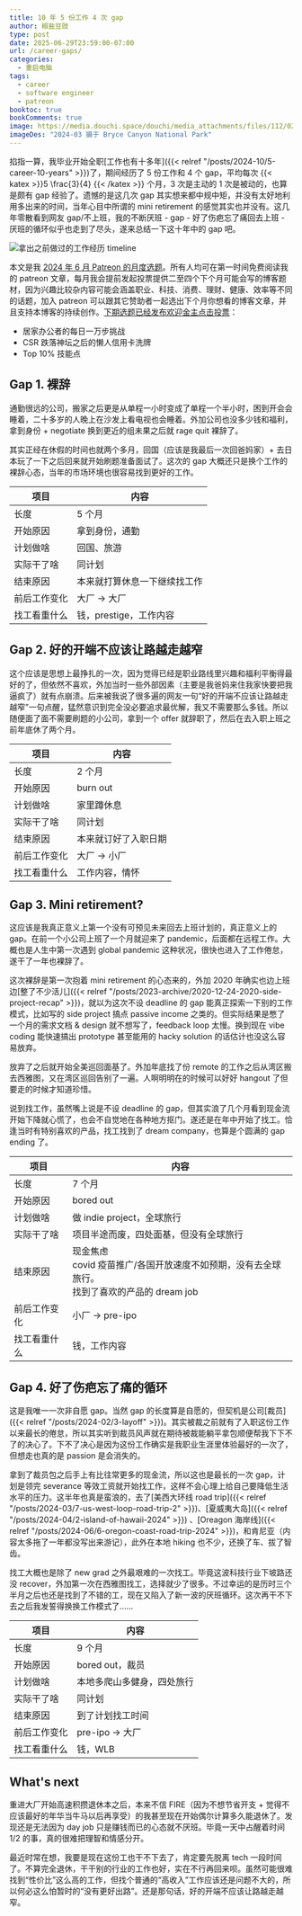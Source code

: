 ```yaml
---
title: 10 年 5 份工作 4 次 gap
author: 椒盐豆豉
type: post
date: 2025-06-29T23:59:00-07:00
url: /career-gaps/
categories:
  - 重启电脑
tags:
  - career
  - software engineer
  - patreon
booktoc: true
bookComments: true
image: https://media.douchi.space/douchi/media_attachments/files/112/023/244/374/428/251/original/e1f503f5372bff83.png
imageDes: "2024-03 摄于 Bryce Canyon National Park"
---
```


掐指一算，我毕业开始全职[工作也有十多年]({{< relref "/posts/2024-10/5-career-10-years" >}})了，期间经历了 5 份工作和 4 个 gap，平均每次 {{< katex >}}5 \frac{3}{4} {{< /katex >}} 个月，3 次是主动的 1 次是被动的，也算是颇有 gap 经验了。遗憾的是这几次 gap 其实想来都中规中矩，并没有太好地利用多出来的时间，当年心目中所谓的 mini retirement 的感觉其实也并没有。这几年零散看到网友 gap/不上班，我的不断厌班 - gap - 好了伤疤忘了痛回去上班 - 厌班的循环似乎也走到了尽头，遂来总结一下这十年中的 gap 吧。

![拿出之前做过的工作经历 timeline](https://media.douchi.space/douchi/media_attachments/files/113/361/106/101/769/202/original/cd1d6b852fc6e734.png)

<!--more-->
本文是我 [2024 年 6 月 Patreon 的月度选题](https://www.patreon.com/posts/2025-nian-6-yue-129889426)。所有人均可在第一时间免费阅读我的 patreon 文章，每月我会提前发起投票提供二至四个下个月可能会写的博客题材，因为兴趣比较杂内容可能会涵盖职业、科技、消费、理财、健康、效率等不同的话题，加入 patreon 可以跟其它赞助者一起选出下个月你想看的博客文章，并且支持本博客的持续创作。[下期选题已经发布欢迎金主点击投票](https://www.patreon.com/posts/2025-nian-7-yue-132820073)：
- 居家办公者的每日一万步挑战
- CSR 跌落神坛之后的懒人信用卡洗牌
- Top 10% 技能点

## Gap 1. 裸辞
通勤很远的公司，搬家之后更是从单程一小时变成了单程一个半小时，困到开会会睡着，二十多岁的人晚上在沙发上看电视也会睡着。外加公司也没多少钱和福利，拿到身份 + negotiate 换到更近的组未果之后就 rage quit 裸辞了。

其实正经在休假的时间也就两个多月，回国（应该是我最后一次回爸妈家）+ 去日本玩了一下之后回来就开始刷题准备面试了。这次的 gap 大概还只是换个工作的裸辞心态，当年的市场环境也很容易找到更好的工作。

| 项目    | 内容             |
| ----- | -------------- |
| 长度    | 5 个月           |
| 开始原因  | 拿到身份，通勤        |
| 计划做啥  | 回国、旅游          |
| 实际干了啥 | 同计划            |
| 结束原因  | 本来就打算休息一下继续找工作 |
| 前后工作变化 | 大厂 -> 大厂 |
| 找工看重什么 | 钱，prestige，工作内容 |

## Gap 2. 好的开端不应该让路越走越窄
这个应该是思想上最挣扎的一次，因为觉得已经是职业路线里兴趣和福利平衡得最好的了，但依然不喜欢，外加当时一些外部因素（主要是我爸妈来住我家快要把我逼疯了）就有点崩溃。后来被我说了很多遍的网友一句“好的开端不应该让路越走越窄”一句点醒，猛然意识到完全没必要追求最优解，我又不需要那么多钱。所以随便面了面不需要刷题的小公司，拿到一个 offer 就辞职了，然后在去入职上班之前年底休了两个月。

| 项目    | 内容         |
| ----- | ---------- |
| 长度    | 2 个月       |
| 开始原因  | burn out   |
| 计划做啥  | 家里蹲休息      |
| 实际干了啥 | 同计划        |
| 结束原因  | 本来就订好了入职日期 |
| 前后工作变化 | 大厂 -> 小厂 |
| 找工看重什么 | 工作内容，情怀 |


## Gap 3. Mini retirement?
这应该是我真正意义上第一个没有可预见未来回去上班计划的，真正意义上的 gap。在前一个小公司上班了一个月就迎来了 pandemic，后面都在远程工作。大概也是人生中第一次遇到 global pandemic 这种状况，很快也进入了工作倦怠，遂干了一年也裸辞了。

这次裸辞是第一次抱着 mini retirement 的心态来的，外加 2020 年确实也边上班边[整了不少活儿]({{< relref "/posts/2023-archive/2020-12-24-2020-side-project-recap" >}})，就以为这次不设 deadline 的 gap 能真正探索一下别的工作模式，比如写的 side project 搞点 passive income 之类的。但实际结果是憋了一个月的需求文档 & design 就不想写了，feedback loop 太慢。换到现在 vibe coding 能快速搞出 prototype 甚至能用的 hacky solution 的话估计也没这么容易放弃。

放弃了之后就开始全美巡回面基了。外加年底找了份 remote 的工作之后从湾区搬去西雅图，又在湾区巡回告别了一遍。人啊明明在的时候可以好好 hangout 了但要走的时候才知道珍惜。

说到找工作，虽然嘴上说是不设 deadline 的 gap，但其实浪了几个月看到现金流开始下降就心慌了，也会不自觉地在各种地方抠门。遂还是在年中开始了找工。恰逢当时有特别喜欢的产品，找工找到了 dream company，也算是个圆满的 gap ending 了。

| 项目 | 内容 |
| -| - |
| 长度 | 7 个月|
| 开始原因  | bored out|
| 计划做啥  | 做 indie project，全球旅行|
| 实际干了啥 | 项目半途而废，四处面基，但没有全球旅行|
| 结束原因 | 现金焦虑 <br>covid 疫苗推广/各国开放速度不如预期，没有去全球旅行。<br>找到了喜欢的产品的 dream job |
| 前后工作变化 | 小厂 -> pre-ipo |
| 找工看重什么 | 钱，工作内容 |


## Gap 4. 好了伤疤忘了痛的循环
这是我唯一一次非自愿 gap。当然 gap 的长度算是自愿的，但契机是公司[裁员]({{< relref "/posts/2024-02/3-layoff" >}})。其实被裁之前就有了入职这份工作以来最长的倦怠，所以其实听到裁员风声就在期待被裁能躺平拿包顺便帮我下下不了的决心了。下不了决心是因为这份工作确实是我职业生涯里体验最好的一次了，但想走也真的是 passion 是会消失的。

拿到了裁员包之后手上有比往常更多的现金流，所以这也是最长的一次 gap，计划是领完 severance 等效工资就开始找工作，这样不会心理上给自己要降低生活水平的压力。这半年也真是蛮浪的，去了[美西大环线 road trip]({{< relref "/posts/2024-03/7-us-west-loop-road-trip-2" >}})、[夏威夷大岛]({{< relref "/posts/2024-04/2-island-of-hawaii-2024" >}}) 、[Oreagon 海岸线]({{< relref "/posts/2024-06/6-oregon-coast-road-trip-2024" >}})，和肯尼亚（内容太多拖了一年都没写出来游记），此外在本地 hiking 也不少，还换了车、拔了智齿。

找工大概也是除了 new grad 之外最艰难的一次找工。毕竟这波科技行业下坡路还没 recover，外加第一次在西雅图找工，选择就少了很多。不过幸运的是历时三个半月之后也还是找到了不错的工，现在又陷入了新一波的厌班循环。这次再干不下去之后我发誓得换换工作模式了…… 

| 项目 | 内容 |
| -| - |
| 长度 | 9 个月|
| 开始原因  | bored out，裁员|
| 计划做啥  | 本地多爬山多健身，四处旅行|
| 实际干了啥 | 同计划 |
| 结束原因 | 到了计划找工时间 |
| 前后工作变化 | pre-ipo -> 大厂 |
| 找工看重什么 | 钱，WLB |

## What's next
重进大厂开始高速积攒退休本之后，本来不信 FIRE（因为不想节省开支 + 觉得不应该最好的年华当牛马以后再享受）的我甚至现在开始偶尔计算多久能退休了。发现还是无法因为 day job 只是赚钱而已的心态就不厌班。毕竟一天中占醒着时间 1/2 的事，真的很难把理智和情感分开。

最近时常在想，我要是现在这份工也干不下去了，肯定要先脱离 tech 一段时间了。不算完全退休，干干别的行业的工作也好，实在不行再回来呗。虽然可能很难找到“性价比”这么高的工作，但找个普通的“高收入”工作应该还是问题不大的，所以何必这么怕暂时的“没有更好出路”。还是那句话，好的开端不应该让路越走越窄。